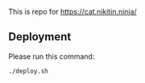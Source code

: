 This is repo for https://cat.nikitin.ninja/
## Deployment
Please run this command:
```
./deploy.sh
```